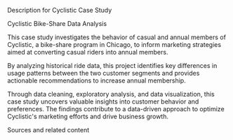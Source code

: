 Description for Cyclistic Case Study

Cyclistic Bike-Share Data Analysis

This case study investigates the behavior of casual and annual members of Cyclistic, a bike-share program in Chicago, to inform marketing strategies aimed at converting casual riders into annual members.

 By analyzing historical ride data, this project identifies key differences in usage patterns between the two customer segments and provides actionable recommendations to increase annual membership.   

Through data cleaning, exploratory analysis, and data visualization, this case study uncovers valuable insights into customer behavior and preferences. The findings contribute to a data-driven approach to optimize Cyclistic's marketing efforts and drive business growth.


Sources and related content
